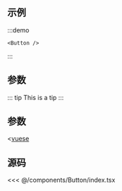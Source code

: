 ## 示例

:::demo

```vue
<Button />
```

:::

## 参数

::: tip
This is a tip
:::


## 参数

<[vuese](@/components/Button/index.tsx)

## 源码

<<< @/components/Button/index.tsx
